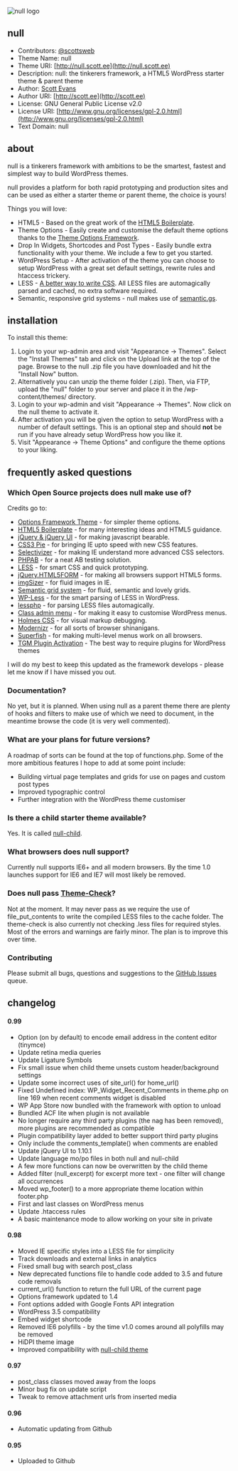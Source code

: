 ![null logo](https://dl.dropbox.com/u/3019972/null.png)

## null

* Contributors: [@scottsweb](http://twitter.com/scottsweb)
* Theme Name: null
* Theme URI: [http://null.scott.ee](http://null.scott.ee)
* Description: null: the tinkerers framework, a HTML5 WordPress starter theme & parent theme
* Author: [Scott Evans](http://scott.ee)
* Author URI: [http://scott.ee](http://scott.ee)
* License: GNU General Public License v2.0
* License URI: [http://www.gnu.org/licenses/gpl-2.0.html](http://www.gnu.org/licenses/gpl-2.0.html)
* Text Domain: null

## about

null is a tinkerers framework with ambitions to be the smartest, fastest and simplest way to build WordPress themes. 

null provides a platform for both rapid prototyping and production sites and can be used as either a starter theme or parent theme, the choice is yours! 

Things you will love:

* HTML5 - Based on the great work of the <a href="http://html5boilerplate.com/">HTML5 Boilerplate</a>.
* Theme Options - Easily create and customise the default theme options thanks to the <a href="https://github.com/devinsays/options-framework-theme">Theme Options Framework</a>.
* Drop In Widgets, Shortcodes and Post Types - Easily bundle extra functionality with your theme. We include a few to get you started.
* WordPress Setup - After activation of the theme you can choose to setup WordPress with a great set default settings, rewrite rules and htaccess trickery.
* LESS - <a href="http://lesscss.org/">A better way to write CSS</a>. All LESS files are automagically parsed and cached, no extra software required.
* Semantic, responsive grid systems - null makes use of <a href="http://semantic.gs/">semantic.gs</a>.


## installation

To install this theme:

1. Login to your wp-admin area and visit "Appearance -> Themes". Select the "Install Themes" tab and click on the Upload link at the top of the page. Browse to the null .zip file you have downloaded and hit the "Install Now" button.
1. Alternatively you can unzip the theme folder (.zip). Then, via FTP, upload the "null" folder to your server and place it in the /wp-content/themes/ directory.
1. Login to your wp-admin and visit "Appearance -> Themes". Now click on the null theme to activate it.
1. After activation you will be given the option to setup WordPress with a number of default settings. This is an optional step and should **not** be run if you have already setup WordPress how you like it.
1. Visit "Appearance -> Theme Options" and configure the theme options to your liking. 

## frequently asked questions

### Which Open Source projects does null make use of?

Credits go to:

* [Options Framework Theme](https://github.com/devinsays/options-framework-theme) - for simpler theme options.
* [HTML5 Boilerplate](http://html5boilerplate.com) - for many interesting ideas and HTML5 guidance.
* [jQuery & jQuery UI](http://jquery.com) - for making javascript bearable.
* [CSS3 Pie](http://css3pie.com) - for bringing IE upto speed with new CSS features.
* [Selectivizer](http://selectivizr.com) - for making IE understand more advanced CSS selectors.
* [PHPAB](http://phpabtest.com) - for a neat AB testing solution.
* [LESS](http://lesscss.org/) - for smart CSS and quick prototyping.
* [jQuery.HTML5FORM](http://www.matiasmancini.com.ar/jquery-plugin-ajax-form-validation-html5.html) - for making all browsers support HTML5 forms.
* [imgSizer](http://unstoppablerobotninja.com/entry/fluid-images/) - for fluid images in IE.
* [Semantic grid system](http://semantic.gs/) - for fluid, semantic and lovely grids.
* [WP-Less](https://github.com/sanchothefat/wp-less) - for the smart parsing of LESS in WordPress.
* [lessphp](http://leafo.net/lessphp/) - for parsing LESS files automagically.
* [Class admin menu](https://gist.github.com/792b7aa5b695d1092520) - for making it easy to customise WordPress menus.
* [Holmes CSS](https://github.com/redroot/holmes) - for visual markup debugging.
* [Modernizr](http://www.modernizr.com/) - for all sorts of browser shinanigans.
* [Superfish](http://users.tpg.com.au/j_birch/plugins/superfish/) - for making multi-level menus work on all browsers.
* [TGM Plugin Activation](http://tgmpluginactivation.com/) - The best way to require plugins for WordPress themes

I will do my best to keep this updated as the framework develops - please let me know if I have missed you out.

### Documentation?

No yet, but it is planned. When using null as a parent theme there are plenty of hooks and filters to make use of which we need to document, in the meantime browse the code (it is very well commented).

### What are your plans for future versions?

A roadmap of sorts can be found at the top of functions.php. Some of the more ambitious features I hope to add at some point include:

* Building virtual page templates and grids for use on pages and custom post types
* Improved typographic control
* Further integration with the WordPress theme customiser

### Is there a child starter theme available?

Yes. It is called [null-child](https://github.com/scottsweb/null-child).

### What browsers does null support?

Currently null supports IE6+ and all modern browsers. By the time 1.0 launches support for IE6 and IE7 will most likely be removed.

### Does null pass [Theme-Check](http://wordpress.org/extend/plugins/theme-check/)?
Not at the moment. It may never pass as we require the use of file_put_contents to write the compiled LESS files to the cache folder. The theme-check is also currently not checking .less files for required styles. Most of the errors and warnings are fairly minor. The plan is to improve this over time.

### Contributing 

Please submit all bugs, questions and suggestions to the [GitHub Issues](https://github.com/scottsweb/null/issues) queue.

## changelog

#### 0.99
* Option (on by default) to encode email address in the content editor (tinymce)
* Update retina media queries
* Update Ligature Symbols
* Fix small issue when child theme unsets custom header/background settings
* Update some incorrect uses of site_url() for home_url()
* Fixed Undefined index: WP_Widget_Recent_Comments in theme.php on line 169 when recent comments widget is disabled
* WP App Store now bundled with the framework with option to unload
* Bundled ACF lite when plugin is not available
* No longer require any third party plugins (the nag has been removed), more plugins are recommended as compatible
* Plugin compatibility layer added to better support third party plugins
* Only include the comments_template() when comments are enabled
* Update jQuery UI to 1.10.1
* Update language mo/po files in both null and null-child
* A few more functions can now be overwritten by the child theme
* Added filter (null_excerpt) for excerpt more text - one filter will change all occurrences
* Moved wp_footer() to a more appropriate theme location within footer.php
* First and last classes on WordPress menus
* Update .htaccess rules
* A basic maintenance mode to allow working on your site in private

#### 0.98
* Moved IE specific styles into a LESS file for simplicity
* Track downloads and external links in analytics
* Fixed small bug with search post_class
* New deprecated functions file to handle code added to 3.5 and future code removals
* current_url() function to return the full URL of the current page
* Options framework updated to 1.4
* Font options added with Google Fonts API integration
* WordPress 3.5 compatibility
* Embed widget shortcode 
* Removed IE6 polyfills - by the time v1.0 comes around all polyfills may be removed
* HiDPI theme image
* Improved compatibility with [null-child theme](https://github.com/scottsweb/null-child)

#### 0.97
* post_class classes moved away from the loops 
* Minor bug fix on update script 
* Tweak to remove attachment urls from inserted media

#### 0.96
* Automatic updating from Github

#### 0.95
* Uploaded to Github
